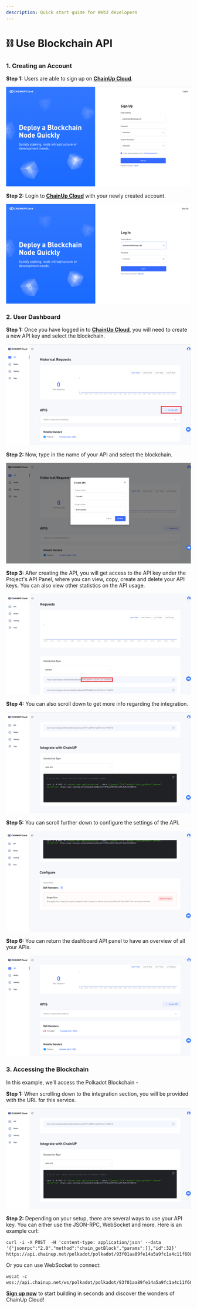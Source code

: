 ```yaml
---
description: Quick start guide for Web3 developers
---
```


# ⛓ Use Blockchain API

### 1. Creating an Account

**Step 1:** Users are able to sign up on [**ChainUp Cloud**](https://app.chainupcloud.com/register).

![Sign Up](../../.gitbook/assets/chainupcloudregister.PNG)

**Step 2:** Login to [**ChainUp Cloud**](https://app.chainupcloud.com/login) with your newly created account.

![Login](../../.gitbook/assets/chainupcloudlogin.PNG)

### 2. User Dashboard

**Step 1:** Once you have logged in to [**ChainUp Cloud**](https://app.chainupcloud.com/api), you will need to create a new API key and select the blockchain.

![Create API](../../.gitbook/assets/chainupcreateapi.png)

**Step 2:** Now, type in the name of your API and select the blockchain.

![Select Blockchain](../../.gitbook/assets/chainupcreateapipopout.PNG)

**Step 3:** After creating the API, you will get access to the API key under the Project's API Panel, where you can view, copy, create and delete your API keys. You can also view other statistics on the API usage.

![View API key](<../../.gitbook/assets/chainupviewapi (1).PNG>)

**Step 4:** You can also scroll down to get more info regarding the integration.

![Integration guide](../../.gitbook/assets/chainupintegrate.PNG)

**Step 5:** You can scroll further down to configure the settings of the API.

![Configure API settings](../../.gitbook/assets/chainupmanage.PNG)

**Step 6:** You can return the dashboard API panel to have an overview of all your APIs.

![API Overview](../../.gitbook/assets/chainupoverview.PNG)

### 3. Accessing the Blockchain

In this example, we’ll access the Polkadot Blockchain -

**Step 1:** When scrolling down to the integration section, you will be provided with the URL for this service.

![Integration guide](../../.gitbook/assets/chainupintegrate.PNG)

**Step 2:** Depending on your setup, there are several ways to use your API key. You can either use the JSON-RPC, WebSocket and more. Here is an example curl:

```
curl -i -X POST  -H 'content-type: application/json' --data '{"jsonrpc":"2.0","method":"chain_getBlock","params":[],"id":32}'  https://api.chainup.net/polkadot/polkadot/93f01aa89fe14a5a9fc1a4c11f6087af
```

Or you can use WebSocket to connect:

```
wscat -c  wss://api.chainup.net/ws/polkadot/polkadot/93f01aa89fe14a5a9fc1a4c11f6087af
```

[**Sign up now**](https://app.chainupcloud.com/register) to start building in seconds and discover the wonders of ChainUp Cloud!
